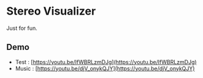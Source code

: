 # Stereo Visualizer

Just for fun.

## Demo

* Test : [https://youtu.be/IfWBRLzmDJg](https://youtu.be/IfWBRLzmDJg)
* Music : [https://youtu.be/djV_onykQJY](https://youtu.be/djV_onykQJY)
